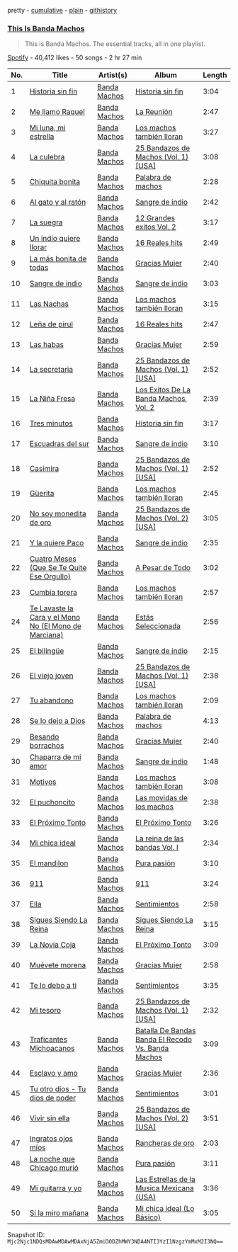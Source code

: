 pretty - [cumulative](/playlists/cumulative/37i9dQZF1DZ06evO4BSRFe.md) - [plain](/playlists/plain/37i9dQZF1DZ06evO4BSRFe) - [githistory](https://github.githistory.xyz/mackorone/spotify-playlist-archive/blob/main/playlists/plain/37i9dQZF1DZ06evO4BSRFe)

### [This Is Banda Machos](https://open.spotify.com/playlist/37i9dQZF1DZ06evO4BSRFe)

> This is Banda Machos\. The essential tracks, all in one playlist.

[Spotify](https://open.spotify.com/user/spotify) - 40,412 likes - 50 songs - 2 hr 27 min

| No. | Title | Artist(s) | Album | Length |
|---|---|---|---|---|
| 1 | [Historia sin fin](https://open.spotify.com/track/7LMuasDvRrwulpdKMyukDl) | [Banda Machos](https://open.spotify.com/artist/7MyUjj79oHy7I8RocrtzZ2) | [Historia sin fin](https://open.spotify.com/album/5IB8MY1KDGEy86lDkEmCPD) | 3:04 |
| 2 | [Me llamo Raquel](https://open.spotify.com/track/6sr4ax5EHAsAxC4jjEaZJ0) | [Banda Machos](https://open.spotify.com/artist/7MyUjj79oHy7I8RocrtzZ2) | [La Reunión](https://open.spotify.com/album/62bBdP4of4gbqzArrfCw4J) | 2:47 |
| 3 | [Mi luna, mi estrella](https://open.spotify.com/track/5FFtF4qfE1fHDDp5EMe7Et) | [Banda Machos](https://open.spotify.com/artist/7MyUjj79oHy7I8RocrtzZ2) | [Los machos también lloran](https://open.spotify.com/album/4bJgYukI8yFOsia5HXeS30) | 3:27 |
| 4 | [La culebra](https://open.spotify.com/track/6bJlR3XVNgAOIkKdiKkZz4) | [Banda Machos](https://open.spotify.com/artist/7MyUjj79oHy7I8RocrtzZ2) | [25 Bandazos de Machos \(Vol\. 1\) \[USA\]](https://open.spotify.com/album/641IjGwd385qV3RVouieUv) | 3:08 |
| 5 | [Chiquita bonita](https://open.spotify.com/track/1oyFVrHU6I2vRUSR1VVDKL) | [Banda Machos](https://open.spotify.com/artist/7MyUjj79oHy7I8RocrtzZ2) | [Palabra de machos](https://open.spotify.com/album/6nHukDTFU4XLZs9F3YR5KM) | 2:28 |
| 6 | [Al gato y al ratón](https://open.spotify.com/track/3qtsVB90KMoccHtSCbAHOE) | [Banda Machos](https://open.spotify.com/artist/7MyUjj79oHy7I8RocrtzZ2) | [Sangre de indio](https://open.spotify.com/album/5nUqvx6cvJkT78iAqnU6dY) | 2:42 |
| 7 | [La suegra](https://open.spotify.com/track/5JPZJyZ7fIvlgaKDO0pPm3) | [Banda Machos](https://open.spotify.com/artist/7MyUjj79oHy7I8RocrtzZ2) | [12 Grandes exitos Vol\. 2](https://open.spotify.com/album/4EQuspAsyfJtB7A0p5zdZf) | 3:17 |
| 8 | [Un indio quiere llorar](https://open.spotify.com/track/4cnm9F3YGOW6ydiyo3LdrW) | [Banda Machos](https://open.spotify.com/artist/7MyUjj79oHy7I8RocrtzZ2) | [16 Reales hits](https://open.spotify.com/album/5ZnGp62Dx8qN5TascIvItr) | 2:49 |
| 9 | [La más bonita de todas](https://open.spotify.com/track/5lSl7vLwMnC6uHFzkFLptI) | [Banda Machos](https://open.spotify.com/artist/7MyUjj79oHy7I8RocrtzZ2) | [Gracias Mujer](https://open.spotify.com/album/1rOawSf0a7ArflNIvebvMr) | 2:40 |
| 10 | [Sangre de indio](https://open.spotify.com/track/3C818S8QbfRJDUC4xt6jSM) | [Banda Machos](https://open.spotify.com/artist/7MyUjj79oHy7I8RocrtzZ2) | [Sangre de indio](https://open.spotify.com/album/5nUqvx6cvJkT78iAqnU6dY) | 3:03 |
| 11 | [Las Nachas](https://open.spotify.com/track/5c1AEnRTAlLDTvDb6rNlak) | [Banda Machos](https://open.spotify.com/artist/7MyUjj79oHy7I8RocrtzZ2) | [Los machos también lloran](https://open.spotify.com/album/4bJgYukI8yFOsia5HXeS30) | 3:15 |
| 12 | [Leña de pirul](https://open.spotify.com/track/3G6c5nsqBaN1MyvxBCcEoJ) | [Banda Machos](https://open.spotify.com/artist/7MyUjj79oHy7I8RocrtzZ2) | [16 Reales hits](https://open.spotify.com/album/5ZnGp62Dx8qN5TascIvItr) | 2:47 |
| 13 | [Las habas](https://open.spotify.com/track/3Q97r3eLlF1qqjWHgUaYYr) | [Banda Machos](https://open.spotify.com/artist/7MyUjj79oHy7I8RocrtzZ2) | [Gracias Mujer](https://open.spotify.com/album/1rOawSf0a7ArflNIvebvMr) | 2:59 |
| 14 | [La secretaria](https://open.spotify.com/track/0RCB1m9x43mkEwGSABjQXY) | [Banda Machos](https://open.spotify.com/artist/7MyUjj79oHy7I8RocrtzZ2) | [25 Bandazos de Machos \(Vol\. 1\) \[USA\]](https://open.spotify.com/album/641IjGwd385qV3RVouieUv) | 2:52 |
| 15 | [La Niña Fresa](https://open.spotify.com/track/68ZWi4vyv2Xo8u0FkstaZv) | [Banda Machos](https://open.spotify.com/artist/7MyUjj79oHy7I8RocrtzZ2) | [Los Exitos De La Banda Machos, Vol\. 2](https://open.spotify.com/album/27JnOo7RWZnEdcNTt6o3xF) | 2:39 |
| 16 | [Tres minutos](https://open.spotify.com/track/0mKKoYIkWf9BeAWNV8OQoP) | [Banda Machos](https://open.spotify.com/artist/7MyUjj79oHy7I8RocrtzZ2) | [Historia sin fin](https://open.spotify.com/album/5IB8MY1KDGEy86lDkEmCPD) | 3:17 |
| 17 | [Escuadras del sur](https://open.spotify.com/track/443eTn9NYno1qi5J8g0KCa) | [Banda Machos](https://open.spotify.com/artist/7MyUjj79oHy7I8RocrtzZ2) | [Sangre de indio](https://open.spotify.com/album/5nUqvx6cvJkT78iAqnU6dY) | 3:10 |
| 18 | [Casimira](https://open.spotify.com/track/10XZJDjzbhIeD8sx409f0N) | [Banda Machos](https://open.spotify.com/artist/7MyUjj79oHy7I8RocrtzZ2) | [25 Bandazos de Machos \(Vol\. 1\) \[USA\]](https://open.spotify.com/album/641IjGwd385qV3RVouieUv) | 2:52 |
| 19 | [Güerita](https://open.spotify.com/track/6fkhelPceMGuArIxYKyagL) | [Banda Machos](https://open.spotify.com/artist/7MyUjj79oHy7I8RocrtzZ2) | [Los machos también lloran](https://open.spotify.com/album/4bJgYukI8yFOsia5HXeS30) | 2:45 |
| 20 | [No soy monedita de oro](https://open.spotify.com/track/3ndJWgaFnw92IeICfSlTrP) | [Banda Machos](https://open.spotify.com/artist/7MyUjj79oHy7I8RocrtzZ2) | [25 Bandazos de Machos \(Vol\. 2\) \[USA\]](https://open.spotify.com/album/6AO0JgrAWIRkLGtkPeJ1vv) | 3:05 |
| 21 | [Y la quiere Paco](https://open.spotify.com/track/0SuXH0Nw1RxS6MFC3RB5oi) | [Banda Machos](https://open.spotify.com/artist/7MyUjj79oHy7I8RocrtzZ2) | [Sangre de indio](https://open.spotify.com/album/5nUqvx6cvJkT78iAqnU6dY) | 2:35 |
| 22 | [Cuatro Meses \(Que Se Te Quite Ese Orgullo\)](https://open.spotify.com/track/7nBdxRmU1GvUf4ZbOLKQEx) | [Banda Machos](https://open.spotify.com/artist/7MyUjj79oHy7I8RocrtzZ2) | [A Pesar de Todo](https://open.spotify.com/album/2yVyjnqGVXytCjfMqe1lp9) | 3:02 |
| 23 | [Cumbia torera](https://open.spotify.com/track/4DRCXdm5KJ76R2sWG4hwcD) | [Banda Machos](https://open.spotify.com/artist/7MyUjj79oHy7I8RocrtzZ2) | [Los machos también lloran](https://open.spotify.com/album/4bJgYukI8yFOsia5HXeS30) | 2:57 |
| 24 | [Te Lavaste la Cara y el Mono No \(El Mono de Marciana\)](https://open.spotify.com/track/6oJBFXFuovJM9bYyIWf9QH) | [Banda Machos](https://open.spotify.com/artist/7MyUjj79oHy7I8RocrtzZ2) | [Estás Seleccionada](https://open.spotify.com/album/3ZVscmJ2sG4GsR7ymRSKO7) | 2:56 |
| 25 | [El bilingüe](https://open.spotify.com/track/5aqVKwiEuXrLJK4cPUjGDt) | [Banda Machos](https://open.spotify.com/artist/7MyUjj79oHy7I8RocrtzZ2) | [Sangre de indio](https://open.spotify.com/album/5nUqvx6cvJkT78iAqnU6dY) | 2:15 |
| 26 | [El viejo joven](https://open.spotify.com/track/2TW92ifivpD4xUxXsEFTVp) | [Banda Machos](https://open.spotify.com/artist/7MyUjj79oHy7I8RocrtzZ2) | [25 Bandazos de Machos \(Vol\. 1\) \[USA\]](https://open.spotify.com/album/641IjGwd385qV3RVouieUv) | 2:38 |
| 27 | [Tu abandono](https://open.spotify.com/track/7IIB1aFag7RDTEPZW0z00Q) | [Banda Machos](https://open.spotify.com/artist/7MyUjj79oHy7I8RocrtzZ2) | [Los machos también lloran](https://open.spotify.com/album/4bJgYukI8yFOsia5HXeS30) | 2:09 |
| 28 | [Se lo dejo a Dios](https://open.spotify.com/track/2dNGdHoNz5MatMvKnmiOhs) | [Banda Machos](https://open.spotify.com/artist/7MyUjj79oHy7I8RocrtzZ2) | [Palabra de machos](https://open.spotify.com/album/6nHukDTFU4XLZs9F3YR5KM) | 4:13 |
| 29 | [Besando borrachos](https://open.spotify.com/track/44kod3HVpNIvakBmRd0Lvb) | [Banda Machos](https://open.spotify.com/artist/7MyUjj79oHy7I8RocrtzZ2) | [Gracias Mujer](https://open.spotify.com/album/1rOawSf0a7ArflNIvebvMr) | 2:40 |
| 30 | [Chaparra de mi amor](https://open.spotify.com/track/5PurlLJkzmW8kSj8fO0cHR) | [Banda Machos](https://open.spotify.com/artist/7MyUjj79oHy7I8RocrtzZ2) | [Sangre de indio](https://open.spotify.com/album/5nUqvx6cvJkT78iAqnU6dY) | 1:48 |
| 31 | [Motivos](https://open.spotify.com/track/65lfzguWycfHortBjpZAwr) | [Banda Machos](https://open.spotify.com/artist/7MyUjj79oHy7I8RocrtzZ2) | [Los machos también lloran](https://open.spotify.com/album/4bJgYukI8yFOsia5HXeS30) | 3:08 |
| 32 | [El puchoncito](https://open.spotify.com/track/34QLjltck9rUXp6XQKkRw4) | [Banda Machos](https://open.spotify.com/artist/7MyUjj79oHy7I8RocrtzZ2) | [Las movidas de los machos](https://open.spotify.com/album/2bYblCuXUCy0wxCIA4jAIu) | 2:38 |
| 33 | [El Próximo Tonto](https://open.spotify.com/track/159vIWmmGLkVzYWqG2oHNb) | [Banda Machos](https://open.spotify.com/artist/7MyUjj79oHy7I8RocrtzZ2) | [El Próximo Tonto](https://open.spotify.com/album/3WvE7i1NcHqtHYC7GnE8HF) | 3:26 |
| 34 | [Mi chica ideal](https://open.spotify.com/track/3QukO1TbU8SvQQrkwFoKWF) | [Banda Machos](https://open.spotify.com/artist/7MyUjj79oHy7I8RocrtzZ2) | [La reina de las bandas Vol\. I](https://open.spotify.com/album/78dh7yHMwbb3dPUqmEDxj2) | 2:34 |
| 35 | [El mandilon](https://open.spotify.com/track/6jLka2PiSCyGNpSTLiVB1l) | [Banda Machos](https://open.spotify.com/artist/7MyUjj79oHy7I8RocrtzZ2) | [Pura pasión](https://open.spotify.com/album/2o7KaI8uRQcQd8TXfcC2uG) | 3:10 |
| 36 | [911](https://open.spotify.com/track/4xr5M4pgpUYpkeTN08Qwo1) | [Banda Machos](https://open.spotify.com/artist/7MyUjj79oHy7I8RocrtzZ2) | [911](https://open.spotify.com/album/7AdAZUSQ45Pi8m8mQqDdrJ) | 3:24 |
| 37 | [Ella](https://open.spotify.com/track/2h2sz7i4jjDagK6GFyE6sS) | [Banda Machos](https://open.spotify.com/artist/7MyUjj79oHy7I8RocrtzZ2) | [Sentimientos](https://open.spotify.com/album/0W25izQQWhI54q5Dvs2PkO) | 2:58 |
| 38 | [Sigues Siendo La Reina](https://open.spotify.com/track/3rQxUDGge46zQq37oQXvHe) | [Banda Machos](https://open.spotify.com/artist/7MyUjj79oHy7I8RocrtzZ2) | [Sigues Siendo La Reina](https://open.spotify.com/album/4wVJCqOs4165CP45YOroTy) | 3:15 |
| 39 | [La Novia Coja](https://open.spotify.com/track/27PkP7nu6jxF0mJ0SxRYXR) | [Banda Machos](https://open.spotify.com/artist/7MyUjj79oHy7I8RocrtzZ2) | [El Próximo Tonto](https://open.spotify.com/album/3WvE7i1NcHqtHYC7GnE8HF) | 3:09 |
| 40 | [Muévete morena](https://open.spotify.com/track/7c4YD4Gr5vmemSYgsujpDN) | [Banda Machos](https://open.spotify.com/artist/7MyUjj79oHy7I8RocrtzZ2) | [Gracias Mujer](https://open.spotify.com/album/1rOawSf0a7ArflNIvebvMr) | 2:58 |
| 41 | [Te lo debo a ti](https://open.spotify.com/track/6ZekD6aJtWhH81FV7xIPHo) | [Banda Machos](https://open.spotify.com/artist/7MyUjj79oHy7I8RocrtzZ2) | [Sentimientos](https://open.spotify.com/album/0W25izQQWhI54q5Dvs2PkO) | 3:35 |
| 42 | [Mi tesoro](https://open.spotify.com/track/6i9F5U7UTfpA2BurGZ9FYd) | [Banda Machos](https://open.spotify.com/artist/7MyUjj79oHy7I8RocrtzZ2) | [25 Bandazos de Machos \(Vol\. 1\) \[USA\]](https://open.spotify.com/album/641IjGwd385qV3RVouieUv) | 2:32 |
| 43 | [Traficantes Michoacanos](https://open.spotify.com/track/4dZGvGTg2Jay6IfM30d0GT) | [Banda Machos](https://open.spotify.com/artist/7MyUjj79oHy7I8RocrtzZ2) | [Batalla De Bandas Banda El Recodo Vs\. Banda Machos](https://open.spotify.com/album/1SctrZWYQz9kCm8uUXWxw6) | 3:09 |
| 44 | [Esclavo y amo](https://open.spotify.com/track/6M9PBbQwZ73hKQoQBq2i3X) | [Banda Machos](https://open.spotify.com/artist/7MyUjj79oHy7I8RocrtzZ2) | [Gracias Mujer](https://open.spotify.com/album/1rOawSf0a7ArflNIvebvMr) | 2:36 |
| 45 | [Tu otro dios \- Tu dios de poder](https://open.spotify.com/track/60UOcLgASgH7nfjckAHadn) | [Banda Machos](https://open.spotify.com/artist/7MyUjj79oHy7I8RocrtzZ2) | [Sentimientos](https://open.spotify.com/album/0W25izQQWhI54q5Dvs2PkO) | 3:01 |
| 46 | [Vivir sin ella](https://open.spotify.com/track/1tGEqvzyAMUReS4zQMpZ2G) | [Banda Machos](https://open.spotify.com/artist/7MyUjj79oHy7I8RocrtzZ2) | [25 Bandazos de Machos \(Vol\. 2\) \[USA\]](https://open.spotify.com/album/6AO0JgrAWIRkLGtkPeJ1vv) | 3:51 |
| 47 | [Ingratos ojos míos](https://open.spotify.com/track/34XdmETpQ8dw17dfyA9znG) | [Banda Machos](https://open.spotify.com/artist/7MyUjj79oHy7I8RocrtzZ2) | [Rancheras de oro](https://open.spotify.com/album/4aPS74SgbMHdVmhcfHEsXD) | 2:03 |
| 48 | [La noche que Chicago murió](https://open.spotify.com/track/2fz0tjz7uUMY9jIxIUTd4H) | [Banda Machos](https://open.spotify.com/artist/7MyUjj79oHy7I8RocrtzZ2) | [Pura pasión](https://open.spotify.com/album/2o7KaI8uRQcQd8TXfcC2uG) | 3:11 |
| 49 | [Mi guitarra y yo](https://open.spotify.com/track/0edkcVjFnMaLouhsMHlcXw) | [Banda Machos](https://open.spotify.com/artist/7MyUjj79oHy7I8RocrtzZ2) | [Las Estrellas de la Musica Mexicana \(USA\)](https://open.spotify.com/album/2JOLFDLR0yxFWPQ2V8f2tY) | 3:36 |
| 50 | [Si la miro mañana](https://open.spotify.com/track/0rLhHYEvFSNOBYFIJMbxC9) | [Banda Machos](https://open.spotify.com/artist/7MyUjj79oHy7I8RocrtzZ2) | [Mi chica ideal \(Lo Básico\)](https://open.spotify.com/album/5339bPdH9NLYMEvDZQZS90) | 3:05 |

Snapshot ID: `Mjc2Njc1NDQsMDAwMDAwMDAxNjA5ZmU3ODZhMWY3NDA4NTI3YzI1NzgzYmMxM2I3NQ==`
